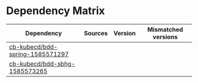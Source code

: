 # Dependency Matrix

Dependency | Sources | Version | Mismatched versions
---------- | ------- | ------- | -------------------
[cb-kubecd/bdd-spring-1585571297](https://github.com/cb-kubecd/bdd-spring-1585571297.git) |  | []() | 
[cb-kubecd/bdd-sbhg-1585573265](https://github.com/cb-kubecd/bdd-sbhg-1585573265.git) |  | []() | 
